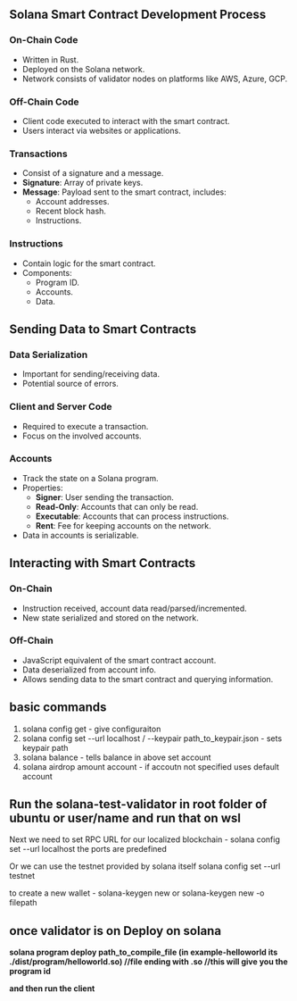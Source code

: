 ## Solana Smart Contract Development Process

### On-Chain Code
- Written in Rust.
- Deployed on the Solana network.
- Network consists of validator nodes on platforms like AWS, Azure, GCP.

### Off-Chain Code
- Client code executed to interact with the smart contract.
- Users interact via websites or applications.

### Transactions
- Consist of a signature and a message.
- **Signature**: Array of private keys.
- **Message**: Payload sent to the smart contract, includes:
  - Account addresses.
  - Recent block hash.
  - Instructions.

### Instructions
- Contain logic for the smart contract.
- Components:
  - Program ID.
  - Accounts.
  - Data.

## Sending Data to Smart Contracts

### Data Serialization
- Important for sending/receiving data.
- Potential source of errors.

### Client and Server Code
- Required to execute a transaction.
- Focus on the involved accounts.

### Accounts
- Track the state on a Solana program.
- Properties:
  - **Signer**: User sending the transaction.
  - **Read-Only**: Accounts that can only be read.
  - **Executable**: Accounts that can process instructions.
  - **Rent**: Fee for keeping accounts on the network.
- Data in accounts is serializable.

## Interacting with Smart Contracts

### On-Chain
- Instruction received, account data read/parsed/incremented.
- New state serialized and stored on the network.

### Off-Chain
- JavaScript equivalent of the smart contract account.
- Data deserialized from account info.
- Allows sending data to the smart contract and querying information.


## basic commands 
1. solana config get - give configuraiton
2. solana config set --url localhost / --keypair path_to_keypair.json - sets keypair path
3. solana balance - tells balance in above set account
4. solana airdrop amount account - if accoutn not specified uses default account

## Run the solana-test-validator in root folder of ubuntu or user/name and run that on wsl

Next we need to set RPC URL for our localized blockchain - solana config set --url localhost 
the ports are predefined

Or we can use the testnet provided by solana itself 
solana config set --url testnet

to create a new wallet - solana-keygen new  or solana-keygen new -o filepath

## once validator is on  <b> Deploy on solana<b>

solana program deploy path_to_compile_file  (in example-helloworld its ./dist/program/helloworld.so)  //file ending with .so
//this will give you the program id

and then run the client